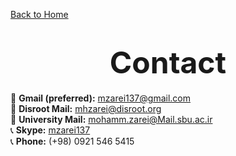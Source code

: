 [Back to Home](../)

# <font size="10"><center>Contact</center></font>

<link rel="stylesheet" href="https://cdnjs.cloudflare.com/fajax/libs/font-awesome/4.7.0/css/font-awesome.min.css">

📧 **Gmail (preferred):** [mzarei137@gmail.com](mailto:mzarei137@gmail.com)
<br>
📧 **Disroot Mail:** [mhzarei@disroot.org](mailto:mhzarei@disroot.org)
<br>
📧 **University Mail:** [mohamm.zarei@Mail.sbu.ac.ir](mailto:mohamm.zarei@Mail.sbu.ac.ir)
<br>
📞 **Skype:** [mzarei137](https://join.skype.com/invite/ijfdD9k7CUjC)
<br>
📞 **Phone:** (+98) 0921 546 5415
